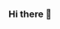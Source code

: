 ### Hi there 👋

<!--
**RajanKarki8/RajanKarki8** is a ✨ _special_ ✨ repository because its `README.md` (this file) appears on your GitHub profile.

Here are some ideas to get you started:

- 🔭 I’m currently working on python language
- 🌱 I’m currently learning python and django.
- 👯 I’m looking to collaborate on software industry to gain coding skills
- 🤔 I’m looking for developing some excellent project and i am working on it
- 💬 Ask me about python, html,css ,database,cloud,networking
- 📫 How to reach me: facebook and insta
-
- ⚡ Fun fact: control with control
-->
